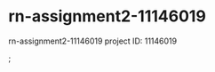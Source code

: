 # rn-assignment2-11146019
rn-assignment2-11146019 project
ID: 11146019





















































































































;
